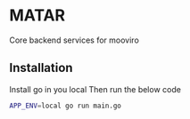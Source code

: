 # MATAR

Core backend services for mooviro
## Installation

Install go in you local
Then run the below code

```bash
APP_ENV=local go run main.go
```